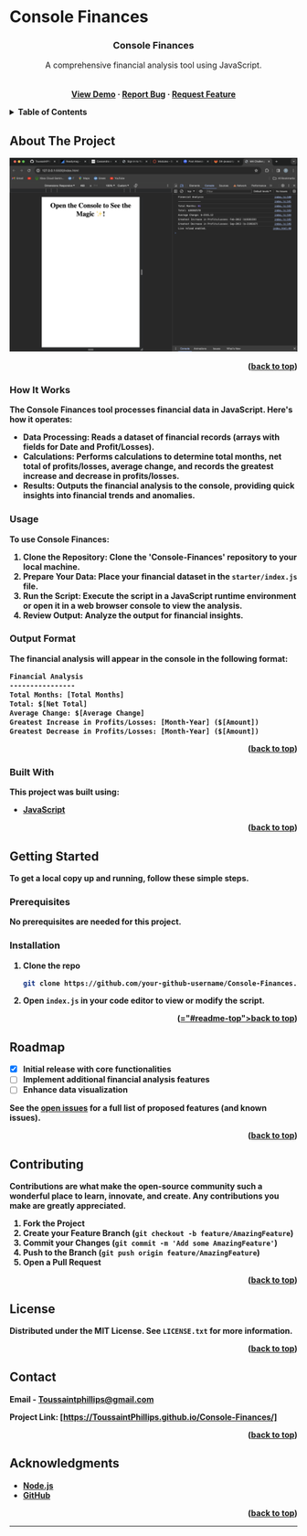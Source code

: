 # Console Finances

<a name="readme-top"></a>

  <h3 align="center">Console Finances</h3>

  <p align="center">
    A comprehensive financial analysis tool using JavaScript.
    <br />
    <a href="https://github.com/your-github-username/Console-Finances"><strong>
    <br />
    <br />
    <a href="https://ToussaintPhillips.github.io/Console-Finances/">View Demo</a>
    ·
    <a href="https://github.com/ToussaintPhillips/Console-Finances/issues">Report Bug</a>
    ·
    <a href="https://github.com/ToussaintPhillips/Console-Finances/issues">Request Feature</a>
  </p>
</div>

<!-- TABLE OF CONTENTS -->
<details>
  <summary>Table of Contents</summary>
  <ol>
    <li><a href="#about-the-project">About The Project</a></li>
    <li><a href="#how-it-works">How It Works</a></li>
    <li><a href="#usage">Usage</a></li>
    <li><a href="#output-format">Output Format</a></li>
    <li><a href="#built-with">Built With</a></li>
    <li><a href="#getting-started">Getting Started</a></li>
    <li><a href="#roadmap">Roadmap</a></li>
    <li><a href="#contributing">Contributing</a></li>
    <li><a href="#license">License</a></li>
    <li><a href="#contact">Contact</a></li>
    <li><a href="#acknowledgments">Acknowledgments</a></li>
  </ol>
</details>

<!-- ABOUT THE PROJECT -->
## About The Project

![Project Screenshot](Console-Finances.png)


<p align="right">(<a href="#readme-top">back to top</a>)</p>

### How It Works

The Console Finances tool processes financial data in JavaScript. Here's how it operates:

- **Data Processing**: Reads a dataset of financial records (arrays with fields for Date and Profit/Losses).
- **Calculations**: Performs calculations to determine total months, net total of profits/losses, average change, and records the greatest increase and decrease in profits/losses.
- **Results**: Outputs the financial analysis to the console, providing quick insights into financial trends and anomalies.

### Usage

To use Console Finances:

1. **Clone the Repository**: Clone the 'Console-Finances' repository to your local machine.
2. **Prepare Your Data**: Place your financial dataset in the `starter/index.js` file.
3. **Run the Script**: Execute the script in a JavaScript runtime environment or open it in a web browser console to view the analysis.
4. **Review Output**: Analyze the output for financial insights.

### Output Format

The financial analysis will appear in the console in the following format:

```
Financial Analysis 
----------------
Total Months: [Total Months]
Total: $[Net Total]
Average Change: $[Average Change]
Greatest Increase in Profits/Losses: [Month-Year] ($[Amount])
Greatest Decrease in Profits/Losses: [Month-Year] ($[Amount])
```

<p align="right">(<a href="#readme-top">back to top</a>)</p>

### Built With

This project was built using:

* [JavaScript](https://www.javascript.com)

<p align="right">(<a href="#readme-top">back to top</a>)</p>

<!-- GETTING STARTED -->
## Getting Started

To get a local copy up and running, follow these simple steps.

### Prerequisites

No prerequisites are needed for this project.

### Installation

1. Clone the repo
   ```sh
   git clone https://github.com/your-github-username/Console-Finances.git
   ```
2. Open `index.js` in your code editor to view or modify the script.

<p align="right">(<a href

="#readme-top">back to top</a>)</p>

<!-- ROADMAP -->
## Roadmap

- [x] Initial release with core functionalities
- [ ] Implement additional financial analysis features
- [ ] Enhance data visualization

See the [open issues](https://github.com/ToussaintPhillips/Console-Finances/issues) for a full list of proposed features (and known issues).

<p align="right">(<a href="#readme-top">back to top</a>)</p>

<!-- CONTRIBUTING -->
## Contributing

Contributions are what make the open-source community such a wonderful place to learn, innovate, and create. Any contributions you make are **greatly appreciated**.

1. Fork the Project
2. Create your Feature Branch (`git checkout -b feature/AmazingFeature`)
3. Commit your Changes (`git commit -m 'Add some AmazingFeature'`)
4. Push to the Branch (`git push origin feature/AmazingFeature`)
5. Open a Pull Request

<p align="right">(<a href="#readme-top">back to top</a>)</p>

<!-- LICENSE -->
## License

Distributed under the MIT License. See `LICENSE.txt` for more information.

<p align="right">(<a href="#readme-top">back to top</a>)</p>

<!-- CONTACT -->
## Contact

Email - Toussaintphillips@gmail.com

Project Link: [https://ToussaintPhillips.github.io/Console-Finances/]

<p align="right">(<a href="#readme-top">back to top</a>)</p>

<!-- ACKNOWLEDGMENTS -->
## Acknowledgments

* [Node.js](https://nodejs.org/)
* [GitHub](https://github.com/)

<p align="right">(<a href="#readme-top">back to top</a>)</p>

---

